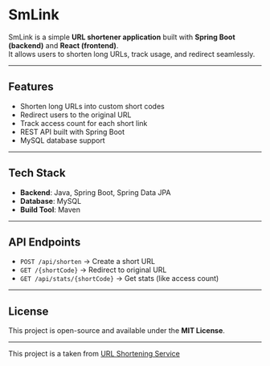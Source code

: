 # SmLink

SmLink is a simple **URL shortener application** built with **Spring Boot (backend)** and **React (frontend)**.  
It allows users to shorten long URLs, track usage, and redirect seamlessly.

---

## Features
- Shorten long URLs into custom short codes
- Redirect users to the original URL
- Track access count for each short link
- REST API built with Spring Boot
- MySQL database support

---

## Tech Stack
- **Backend**: Java, Spring Boot, Spring Data JPA
- **Database**: MySQL
- **Build Tool**: Maven

---

## API Endpoints
- `POST /api/shorten` → Create a short URL
- `GET /{shortCode}` → Redirect to original URL
- `GET /api/stats/{shortCode}` → Get stats (like access count)

---

## License
This project is open-source and available under the **MIT License**.

---

This project is a taken from [URL Shortening Service](https://roadmap.sh/projects/url-shortening-service)